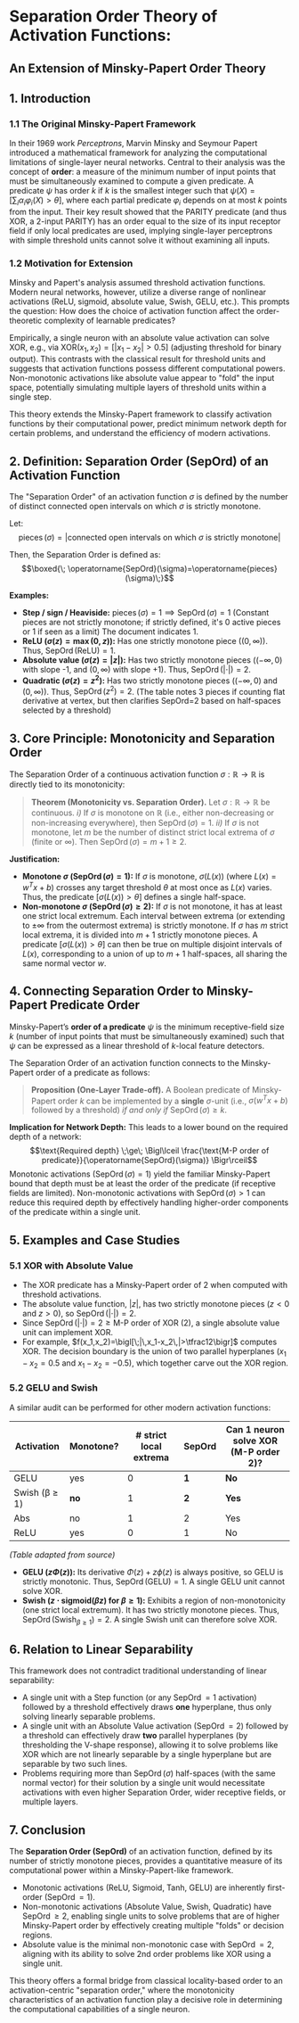# Separation Order Theory of Activation Functions:
## An Extension of Minsky-Papert Order Theory

## 1. Introduction

### 1.1 The Original Minsky-Papert Framework

In their 1969 work *Perceptrons*, Marvin Minsky and Seymour Papert introduced a mathematical framework for analyzing the computational limitations of single-layer neural networks. Central to their analysis was the concept of **order**: a measure of the minimum number of input points that must be simultaneously examined to compute a given predicate. A predicate $\psi$ has order $k$ if $k$ is the smallest integer such that $\psi(X) = \left[\sum_i \alpha_i \varphi_i(X) > \theta\right]$, where each partial predicate $\varphi_i$ depends on at most $k$ points from the input. Their key result showed that the PARITY predicate (and thus XOR, a 2-input PARITY) has an order equal to the size of its input receptor field if only local predicates are used, implying single-layer perceptrons with simple threshold units cannot solve it without examining all inputs.

### 1.2 Motivation for Extension

Minsky and Papert's analysis assumed threshold activation functions. Modern neural networks, however, utilize a diverse range of nonlinear activations (ReLU, sigmoid, absolute value, Swish, GELU, etc.). This prompts the question: How does the choice of activation function affect the order-theoretic complexity of learnable predicates?

Empirically, a single neuron with an absolute value activation can solve XOR, e.g., via $\text{XOR}(x_1, x_2) = [|x_1 - x_2| > 0.5]$ (adjusting threshold for binary output). This contrasts with the classical result for threshold units and suggests that activation functions possess different computational powers. Non-monotonic activations like absolute value appear to "fold" the input space, potentially simulating multiple layers of threshold units within a single step.

This theory extends the Minsky-Papert framework to classify activation functions by their computational power, predict minimum network depth for certain problems, and understand the efficiency of modern activations.

## 2. Definition: Separation Order (SepOrd) of an Activation Function

The "Separation Order" of an activation function $\sigma$ is defined by the number of distinct connected open intervals on which $\sigma$ is strictly monotone.

Let:
$$\operatorname{pieces}(\sigma) = \bigl|\text{connected open intervals on which }\sigma\text{ is strictly monotone}\bigr|$$

Then, the Separation Order is defined as:
$$\boxed{\; \operatorname{SepOrd}(\sigma)=\operatorname{pieces}(\sigma)\;}$$

**Examples:**
* **Step / sign / Heaviside:** $\operatorname{pieces}(\sigma) = 1 \implies \operatorname{SepOrd}(\sigma) = 1$ (Constant pieces are not strictly monotone; if strictly defined, it's 0 active pieces or 1 if seen as a limit) The document indicates 1.
* **ReLU ($\sigma(z)=\max(0,z)$):** Has one strictly monotone piece ($(0, \infty)$). Thus, $\operatorname{SepOrd}(\text{ReLU}) = 1$.
* **Absolute value ($\sigma(z)=|z|$):** Has two strictly monotone pieces ($(−\infty, 0)$ with slope -1, and $(0, \infty)$ with slope +1). Thus, $\operatorname{SepOrd}(|\cdot|) = 2$.
* **Quadratic ($\sigma(z)=z^2$):** Has two strictly monotone pieces ($(−\infty, 0)$ and $(0, \infty)$). Thus, $\operatorname{SepOrd}(z^2) = 2$. (The table notes 3 pieces if counting flat derivative at vertex, but then clarifies SepOrd=2 based on half-spaces selected by a threshold)

## 3. Core Principle: Monotonicity and Separation Order

The Separation Order of a continuous activation function $\sigma : \mathbb{R} \to \mathbb{R}$ is directly tied to its monotonicity:

> **Theorem (Monotonicity vs. Separation Order).**
> Let $\sigma : \mathbb{R} \to \mathbb{R}$ be continuous.
> *i)* If $\sigma$ is monotone on $\mathbb{R}$ (i.e., either non-decreasing or non-increasing everywhere), then $\operatorname{SepOrd}(\sigma)=1$.
> *ii)* If $\sigma$ is not monotone, let $m$ be the number of distinct strict local extrema of $\sigma$ (finite or $\infty$). Then $\operatorname{SepOrd}(\sigma)=m+1 \ge 2$.

**Justification:**
* **Monotone $\sigma$ ($\operatorname{SepOrd}(\sigma)=1$):** If $\sigma$ is monotone, $\sigma(L(x))$ (where $L(x)=w^Tx+b$) crosses any target threshold $\theta$ at most once as $L(x)$ varies. Thus, the predicate $[\sigma(L(x)) > \theta]$ defines a single half-space.
* **Non-monotone $\sigma$ ($\operatorname{SepOrd}(\sigma) \ge 2$):** If $\sigma$ is not monotone, it has at least one strict local extremum. Each interval between extrema (or extending to $\pm\infty$ from the outermost extrema) is strictly monotone. If $\sigma$ has $m$ strict local extrema, it is divided into $m+1$ strictly monotone pieces. A predicate $[\sigma(L(x)) > \theta]$ can then be true on multiple disjoint intervals of $L(x)$, corresponding to a union of up to $m+1$ half-spaces, all sharing the same normal vector $w$.

## 4. Connecting Separation Order to Minsky-Papert Predicate Order

Minsky-Papert’s **order of a predicate** $\psi$ is the minimum receptive-field size $k$ (number of input points that must be simultaneously examined) such that $\psi$ can be expressed as a linear threshold of $k$-local feature detectors.

The Separation Order of an activation function connects to the Minsky-Papert order of a predicate as follows:

> **Proposition (One-Layer Trade-off).**
> A Boolean predicate of Minsky-Papert order $k$ can be implemented by a **single** $\sigma$-unit (i.e., $\sigma(w^Tx+b)$ followed by a threshold) *if and only if* $\operatorname{SepOrd}(\sigma)\ge k$.

**Implication for Network Depth:**
This leads to a lower bound on the required depth of a network:
$$\text{Required depth} \;\ge\; \Bigl\lceil \frac{\text{M-P order of predicate}}{\operatorname{SepOrd}(\sigma)} \Bigr\rceil$$
Monotonic activations ($\operatorname{SepOrd}(\sigma)=1$) yield the familiar Minsky-Papert bound that depth must be at least the order of the predicate (if receptive fields are limited). Non-monotonic activations with $\operatorname{SepOrd}(\sigma) > 1$ can reduce this required depth by effectively handling higher-order components of the predicate within a single unit.

## 5. Examples and Case Studies

### 5.1 XOR with Absolute Value

* The XOR predicate has a Minsky-Papert order of 2 when computed with threshold activations.
* The absolute value function, $|z|$, has two strictly monotone pieces ($z<0$ and $z>0$), so $\operatorname{SepOrd}(|\cdot|) = 2$.
* Since $\operatorname{SepOrd}(|\cdot|) = 2 \ge \text{M-P order of XOR (2)}$, a single absolute value unit can implement XOR.
* For example, $f(x_1,x_2)=\bigl[\;|\,x_1-x_2\,|>\tfrac12\bigr]$ computes XOR. The decision boundary is the union of two parallel hyperplanes ($x_1-x_2 = 0.5$ and $x_1-x_2 = -0.5$), which together carve out the XOR region.

### 5.2 GELU and Swish

A similar audit can be performed for other modern activation functions:

| Activation    | Monotone? | # strict local extrema | **SepOrd** | Can 1 neuron solve XOR (M-P order 2)? |
| ------------- | --------- | ---------------------- | ---------- | --------------------------------------- |
| GELU          | yes       | 0                      | **1** | **No** |
| Swish (β ≥ 1) | **no** | 1                      | **2** | **Yes** |
| Abs           | no        | 1                      | 2          | Yes                                     |
| ReLU          | yes       | 0                      | 1          | No                                      |
*(Table adapted from source)*

* **GELU ($z\Phi(z)$):** Its derivative $\Phi(z)+z\phi(z)$ is always positive, so GELU is strictly monotonic. Thus, $\operatorname{SepOrd}(\text{GELU})=1$. A single GELU unit cannot solve XOR.
* **Swish ($z \cdot \text{sigmoid}(\beta z)$ for $\beta \ge 1$):** Exhibits a region of non-monotonicity (one strict local extremum). It has two strictly monotone pieces. Thus, $\operatorname{SepOrd}(\text{Swish}_{\beta\ge 1})=2$. A single Swish unit can therefore solve XOR.

## 6. Relation to Linear Separability

This framework does not contradict traditional understanding of linear separability:
* A single unit with a Step function (or any $\operatorname{SepOrd}=1$ activation) followed by a threshold effectively draws **one** hyperplane, thus only solving linearly separable problems.
* A single unit with an Absolute Value activation ($\operatorname{SepOrd}=2$) followed by a threshold can effectively draw **two** parallel hyperplanes (by thresholding the V-shape response), allowing it to solve problems like XOR which are not linearly separable by a single hyperplane but are separable by two such lines.
* Problems requiring more than $\operatorname{SepOrd}(\sigma)$ half-spaces (with the same normal vector) for their solution by a single unit would necessitate activations with even higher Separation Order, wider receptive fields, or multiple layers.

## 7. Conclusion

The **Separation Order (SepOrd)** of an activation function, defined by its number of strictly monotone pieces, provides a quantitative measure of its computational power within a Minsky-Papert-like framework.
* Monotonic activations (ReLU, Sigmoid, Tanh, GELU) are inherently first-order ($\operatorname{SepOrd}=1$).
* Non-monotonic activations (Absolute Value, Swish, Quadratic) have $\operatorname{SepOrd} \ge 2$, enabling single units to solve problems that are of higher Minsky-Papert order by effectively creating multiple "folds" or decision regions.
* Absolute value is the minimal non-monotonic case with $\operatorname{SepOrd}=2$, aligning with its ability to solve 2nd order problems like XOR using a single unit.

This theory offers a formal bridge from classical locality-based order to an activation-centric "separation order," where the monotonicity characteristics of an activation function play a decisive role in determining the computational capabilities of a single neuron.
